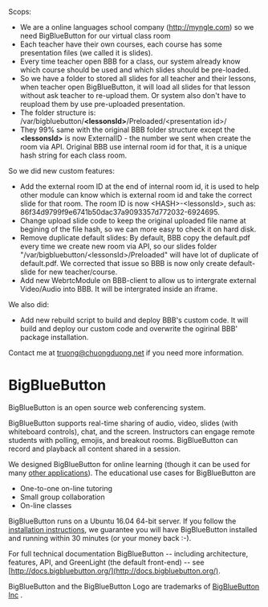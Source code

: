 Scops:
 - We are a online languages school company (http://myngle.com) so we need BigBlueButton for our virtual class room
 - Each teacher have their own courses, each course has some presentation files (we called it is slides).
 - Every time teacher open BBB for a class, our system already know which course should be used and which slides should be pre-loaded.
 - So we have a folder to stored all slides for all teacher and their lessons, when teacher open BigBlueButton, it will load all slides for that lesson without ask teacher to re-upload them. Or system also don't have to reupload them by use pre-uploaded presentation.
 - The folder structure is: /var/bigbluebutton/<b>&lt;lessonsId&gt;</b>/Preloaded/&lt;presentation id&gt;/
 - They 99% same with the original BBB folder structure except the <b>&lt;lessonsId&gt;</b> is now ExternalID - the number we sent when create the room via API. Original BBB use internal room id for that, it is a unique hash string for each class room.
 
 So we did new custom features:

- Add the external room ID at the end of internal room id, it is used to help other module can know which is external room id and take the correct slide for that room. The room ID is now &lt;HASH&gt;-&lt;lessonsId&gt;, such as: 86f34d9799f9e6741b50dac37a9093357d772032-6924695.
- Change upload slide code to keep the original uploaded file name at begining of the file hash, so we can more easy to check it on hard disk.
 - Remove duplicate default slides: By default, BBB copy the default.pdf every time we create new room via API, so our slides folder "/var/bigbluebutton/&lt;lessonsId&gt;/Preloaded" will have lot of duplicate of default.pdf. We corrected that issue so BBB is now only create default-slide for new teacher/course.
- Add new WebrtcModule on BBB-client to allow us to intergrate external Video/Audio into BBB. It will be intergrated inside an iframe.
 
 We also did:
- Add new rebuild script to build and deploy BBB's custom code. It will build and deploy our custom code and overwrite the ogirinal BBB' package installation.

Contact me at truong@chuongduong.net if you need more information.

BigBlueButton
=============
BigBlueButton is an open source web conferencing system.  

BigBlueButton supports real-time sharing of audio, video, slides (with whiteboard controls), chat, and the screen.  Instructors can engage remote students with polling, emojis, and breakout rooms.  BigBlueButton can record and playback all content shared in a session.

We designed BigBlueButton for online learning (though it can be used for many [other applications](http://www.c4isrnet.com/story/military-tech/disa/2015/02/11/disa-to-save-12m-defense-collaboration-services/23238997/)).  The educational use cases for BigBlueButton are

  * One-to-one on-line tutoring
  * Small group collaboration 
  * On-line classes

BigBlueButton runs on a Ubuntu 16.04 64-bit server.  If you follow the [installation instructions](http://docs.bigbluebutton.org/install/install.html), we guarantee you will have BigBlueButton installed and running within 30 minutes (or your money back :-).

For full technical documentation BigBlueButton -- including architecture, features, API, and GreenLight (the default front-end) -- see [http://docs.bigbluebutton.org/](http://docs.bigbluebutton.org/).

BigBlueButton and the BigBlueButton Logo are trademarks of [BigBlueButton Inc](http://bigbluebutton.org) .
